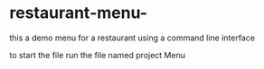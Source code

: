 # restaurant-menu-
this a  demo menu for a restaurant using a command  line  interface 
 

to  start the file  run the file named project Menu
